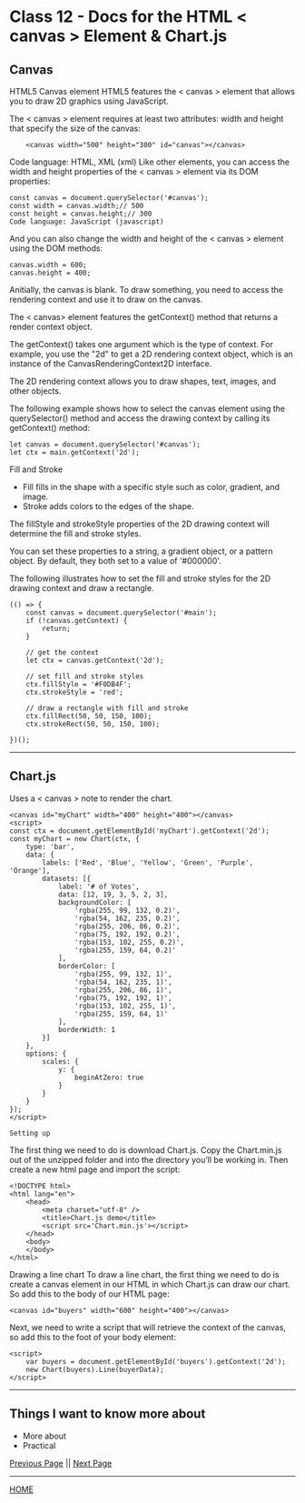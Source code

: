 # Class 12 - Docs for the HTML < canvas > Element & Chart.js

## Canvas

HTML5 Canvas element
HTML5 features the < canvas > element that allows you to draw 2D graphics using JavaScript.

The < canvas > element requires at least two attributes: width and height that specify the size of the canvas:

        <canvas width="500" height="300" id="canvas"></canvas>
Code language: HTML, XML (xml)
Like other elements, you can access the width and height properties of the < canvas > element via its DOM properties:

    const canvas = document.querySelector('#canvas');
    const width = canvas.width;// 500
    const height = canvas.height;// 300
    Code language: JavaScript (javascript)

And you can also change the width and height of the < canvas > element using the DOM methods:

    canvas.width = 600;
    canvas.height = 400;

Anitially, the canvas is blank. To draw something, you need to access the rendering context and use it to draw on the canvas.

The < canvas> element features the getContext() method that returns a render context object.

The getContext() takes one argument which is the type of context. For example, you use the "2d" to get a 2D rendering context object, which is an instance of the CanvasRenderingContext2D interface.

The 2D rendering context allows you to draw shapes, text, images, and other objects.

The following example shows how to select the canvas element using the querySelector() method and access the drawing context by calling its getContext() method:

    let canvas = document.querySelector('#canvas');
    let ctx = main.getContext('2d');

Fill and Stroke

- Fill fills in the shape with a specific style such as color, gradient, and image.
- Stroke adds colors to the edges of the shape.

The fillStyle and strokeStyle properties of the 2D drawing context will determine the fill and stroke styles.

You can set these properties to a string, a gradient object, or a pattern object. By default, they both set to a value of '#000000'.

The following illustrates how to set the fill and stroke styles for the 2D drawing context and draw a rectangle.

    (() => {
        const canvas = document.querySelector('#main');
        if (!canvas.getContext) {
            return;
        }

        // get the context
        let ctx = canvas.getContext('2d');

        // set fill and stroke styles
        ctx.fillStyle = '#F0DB4F';
        ctx.strokeStyle = 'red';

        // draw a rectangle with fill and stroke
        ctx.fillRect(50, 50, 150, 100);
        ctx.strokeRect(50, 50, 150, 100);

    })();

---

## Chart.js

Uses a < canvas > note to render the chart.

    <canvas id="myChart" width="400" height="400"></canvas>
    <script>
    const ctx = document.getElementById('myChart').getContext('2d');
    const myChart = new Chart(ctx, {
        type: 'bar',
        data: {
            labels: ['Red', 'Blue', 'Yellow', 'Green', 'Purple', 'Orange'],
            datasets: [{
                label: '# of Votes',
                data: [12, 19, 3, 5, 2, 3],
                backgroundColor: [
                    'rgba(255, 99, 132, 0.2)',
                    'rgba(54, 162, 235, 0.2)',
                    'rgba(255, 206, 86, 0.2)',
                    'rgba(75, 192, 192, 0.2)',
                    'rgba(153, 102, 255, 0.2)',
                    'rgba(255, 159, 64, 0.2)'
                ],
                borderColor: [
                    'rgba(255, 99, 132, 1)',
                    'rgba(54, 162, 235, 1)',
                    'rgba(255, 206, 86, 1)',
                    'rgba(75, 192, 192, 1)',
                    'rgba(153, 102, 255, 1)',
                    'rgba(255, 159, 64, 1)'
                ],
                borderWidth: 1
            }]
        },
        options: {
            scales: {
                y: {
                    beginAtZero: true
                }
            }
        }
    });
    </script>

    Setting up
The first thing we need to do is download Chart.js. Copy the Chart.min.js out of the unzipped folder and into the directory you’ll be working in. Then create a new html page and import the script:

    <!DOCTYPE html>
    <html lang="en">
        <head>
            <meta charset="utf-8" />
            <title>Chart.js demo</title>
            <script src='Chart.min.js'></script>
        </head>
        <body>
        </body>
    </html>
 

Drawing a line chart
To draw a line chart, the first thing we need to do is create a canvas element in our HTML in which Chart.js can draw our chart. So add this to the body of our HTML page:

    <canvas id="buyers" width="600" height="400"></canvas>
Next, we need to write a script that will retrieve the context of the canvas, so add this to the foot of your body element:

    <script>
        var buyers = document.getElementById('buyers').getContext('2d');
        new Chart(buyers).Line(buyerData);
    </script>
    


---

## Things I want to know more about

- More about 
- Practical

[Previous Page](https://tomgtaylor.github.io/reading-notes2/class-11)    ||    [Next Page](https://tomgtaylor.github.io/reading-notes2/class-13) <br>

---
[HOME](https://tomgtaylor.github.io/reading-notes2) <br>
